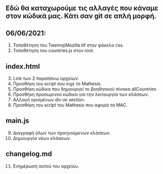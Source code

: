 Εδώ θα καταχωρούμε τις αλλαγές που κάναμε στον κώδικά μας.
Κάτι σαν git σε απλή μορφή.
-----------------------------------------



06/06/2021: 
-----------
1. Τοποθέτηση του TwemojiMozilla.ttf στον φάκελο css.
2. Τοποθέτηση του countries.js στον root.

index.html
----------
3. Link των 2 παραπάνω αρχείων.
4. Προσθήκη του script που είχε το Mathesis.
5. Προσθήκη κώδικα που δημιουργεί το βοηθητικού πίνακα allCountries
6. Προσθήκη προσωρινού κώδικα για την λειτουργία των κλάσεων.
7. Αλλαγή ορισμένων div σε section.
8. Προσθήκη του script του Mathesis που αφορά τα MAC.

main.js
-------
9. Διαγραφή όλων των προηγούμενων κλάσεων.
10. Δημιουργία νέων κλάσεων.

changelog.md
------------
11. Ενημέρωση αυτού του αρχείου.
